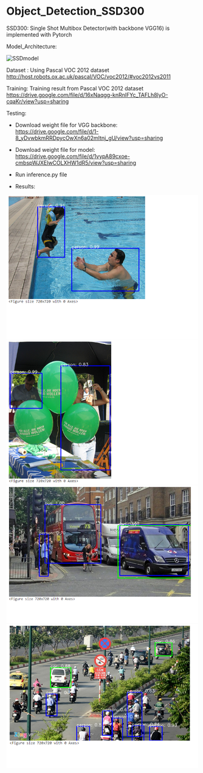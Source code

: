 # Object_Detection_SSD300
SSD300:
Single Shot Multibox Detector(with backbone VGG16) is implemented with Pytorch

Model_Architecture:

![SSDmodel](https://user-images.githubusercontent.com/66463157/103226842-91193080-495f-11eb-9192-806acb3a74cf.png)

Dataset : Using Pascal VOC 2012 dataset
http://host.robots.ox.ac.uk/pascal/VOC/voc2012/#voc2012vs2011

Training: Training result from Pascal VOC 2012 dataset
https://drive.google.com/file/d/16xNaqgg-knRnlFYc_TAFLh8lyO-cqaKr/view?usp=sharing

Testing:
- Download weight file for VGG backbone:
https://drive.google.com/file/d/1-8_yDvwbkmRRDpycOwXn6a02mItnj_gU/view?usp=sharing

- Download weight file for model:
https://drive.google.com/file/d/1vypA89cxoe-cmbspWJXElwCOLXHW1dR5/view?usp=sharing

- Run inference.py file

- Results:

![](https://github.com/BangLeCao/Object_Detection_SSD300/blob/master/results_01.jpg)
![](https://github.com/BangLeCao/Object_Detection_SSD300/blob/master/results_02.jpg)
![](https://github.com/BangLeCao/Object_Detection_SSD300/blob/master/results_03.jpg)
![](https://github.com/BangLeCao/Object_Detection_SSD300/blob/master/results_04.jpg)
